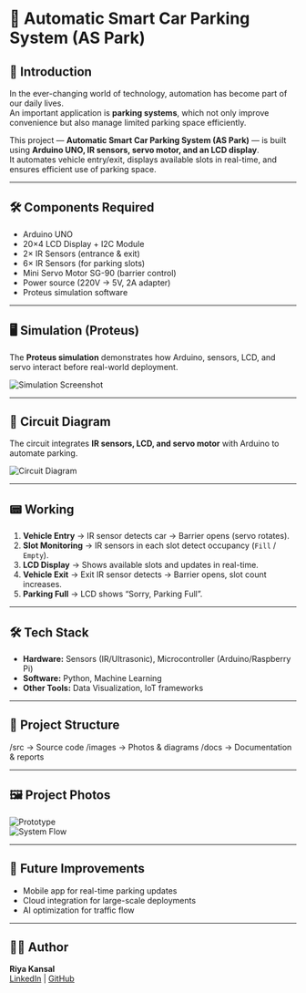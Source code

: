 # 🚗 Automatic Smart Car Parking System (AS Park)

## 📌 Introduction
In the ever-changing world of technology, automation has become part of our daily lives.  
An important application is **parking systems**, which not only improve convenience but also manage limited parking space efficiently.  

This project — **Automatic Smart Car Parking System (AS Park)** — is built using **Arduino UNO, IR sensors, servo motor, and an LCD display**.  
It automates vehicle entry/exit, displays available slots in real-time, and ensures efficient use of parking space.  

---

## 🛠️ Components Required
- Arduino UNO  
- 20×4 LCD Display + I2C Module  
- 2× IR Sensors (entrance & exit)  
- 6× IR Sensors (for parking slots)  
- Mini Servo Motor SG-90 (barrier control)  
- Power source (220V → 5V, 2A adapter)  
- Proteus simulation software  

---

## 🖥️ Simulation (Proteus)
The **Proteus simulation** demonstrates how Arduino, sensors, LCD, and servo interact before real-world deployment.  

<!-- Replace the link below with your uploaded simulation image -->
![Simulation Screenshot](https://via.placeholder.com/600x300.png?text=Simulation+Screenshot)  

---

## 🔌 Circuit Diagram
The circuit integrates **IR sensors, LCD, and servo motor** with Arduino to automate parking.  

<!-- Replace the link below with your uploaded circuit diagram -->
![Circuit Diagram](https://via.placeholder.com/600x300.png?text=Circuit+Diagram)  

---

## 📟 Working
1. **Vehicle Entry** → IR sensor detects car → Barrier opens (servo rotates).  
2. **Slot Monitoring** → IR sensors in each slot detect occupancy (`Fill` / `Empty`).  
3. **LCD Display** → Shows available slots and updates in real-time.  
4. **Vehicle Exit** → Exit IR sensor detects → Barrier opens, slot count increases.  
5. **Parking Full** → LCD shows “Sorry, Parking Full”.  

---


## 🛠 Tech Stack
- **Hardware:** Sensors (IR/Ultrasonic), Microcontroller (Arduino/Raspberry Pi)  
- **Software:** Python, Machine Learning  
- **Other Tools:** Data Visualization, IoT frameworks  

---

## 📂 Project Structure
/src → Source code
/images → Photos & diagrams
/docs → Documentation & reports

---

## 🖼 Project Photos
![Prototype](images/prototype.jpg)  
![System Flow](images/system_flow.jpg)  

---

## 🚀 Future Improvements
- Mobile app for real-time parking updates  
- Cloud integration for large-scale deployments  
- AI optimization for traffic flow  

---

## 👩‍💻 Author
**Riya Kansal**  
[LinkedIn](https://www.linkedin.com/in/riya-kansal-963042268/) | [GitHub](https://github.com/riyakansal04)
